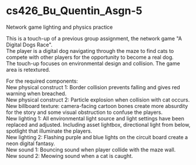 # cs426_Bu_Quentin_Asgn-5
Network game lighting and physics practice


This is a touch-up of a previous group assignment, the network game "A Digital Dogs Race".<br/>
The player is a digital dog navigating through the maze to find cats to compete with other players for the opportunity to become a real dog.<br/>
The touch-up focuses on environmental design and collision. The game area is retextured.<br/>


For the required components:<br/>
New physical construct 1: Border collision prevents falling and gives red warning when breached.<br/>
New physical construct 2: Particle explosion when collision with cat occurs.<br/>
New billboard texture: camera-facing cartoon bones create more absurdity for the story and some visual obstruction to confuse the players.<br/>
New lighting 1: All environmental light source and light settings have been replaced and adjusted. Including asset lightbox, directional light from below, spotlight that illuminate the players.<br/>
New lighting 2: Flashing purple and blue lights on the circuit board create a neon digital fantasy.<br/>
New sound 1: Bouncing sound when player collide with the maze wall.<br/>
New sound 2: Meowing sound when a cat is caught.

